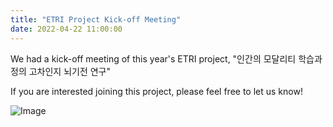 ```yaml
---
title: "ETRI Project Kick-off Meeting"
date: 2022-04-22 11:00:00
---
```


We had a kick-off meeting of this year's ETRI project, "인간의 모달리티 학습과정의 고차인지 뇌기전 연구"

If you are interested joining this project, please feel free to let us know! 

![Image](//bspl.korea.ac.kr/Board/Lab_News/2022/ETRI_kickoff_22apr26.png)
